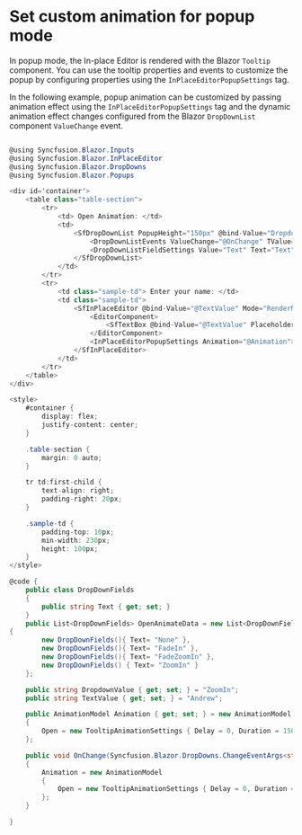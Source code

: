 # Set custom animation for popup mode

In popup mode, the In-place Editor is rendered with the Blazor `Tooltip` component. You can use the tooltip properties and events to customize the popup by configuring properties using the `InPlaceEditorPopupSettings` tag.

In the following example, popup animation can be customized by passing animation effect using the `InPlaceEditorPopupSettings` tag and the dynamic animation effect changes configured from the Blazor `DropDownList` component `ValueChange` event.

```csharp

@using Syncfusion.Blazor.Inputs
@using Syncfusion.Blazor.InPlaceEditor
@using Syncfusion.Blazor.DropDowns
@using Syncfusion.Blazor.Popups

<div id='container'>
    <table class="table-section">
        <tr>
            <td> Open Animation: </td>
            <td>
                <SfDropDownList PopupHeight="150px" @bind-Value="DropdownValue" Placeholder="Select a animate type" DataSource="OpenAnimateData">
                    <DropDownListEvents ValueChange="@OnChange" TValue="string" TItem="DropDownFields"></DropDownListEvents>
                    <DropDownListFieldSettings Value="Text" Text="Text"></DropDownListFieldSettings>
                </SfDropDownList>
            </td>
        </tr>
        <tr>
            <td class="sample-td"> Enter your name: </td>
            <td class="sample-td">
                <SfInPlaceEditor @bind-Value="@TextValue" Mode="RenderMode.Popup" TValue="string">
                    <EditorComponent>
                        <SfTextBox @bind-Value="@TextValue" Placeholder="Enter some text"></SfTextBox>
                    </EditorComponent>
                    <InPlaceEditorPopupSettings Animation="@Animation"></InPlaceEditorPopupSettings>
                </SfInPlaceEditor>
            </td>
        </tr>
    </table>
</div>

<style>
    #container {
        display: flex;
        justify-content: center;
    }

    .table-section {
        margin: 0 auto;
    }

    tr td:first-child {
        text-align: right;
        padding-right: 20px;
    }

    .sample-td {
        padding-top: 10px;
        min-width: 230px;
        height: 100px;
    }
</style>

@code {
    public class DropDownFields
    {
        public string Text { get; set; }
    }
    public List<DropDownFields> OpenAnimateData = new List<DropDownFields>()
{
        new DropDownFields(){ Text= "None" },
        new DropDownFields(){ Text= "FadeIn" },
        new DropDownFields(){ Text= "FadeZoomIn" },
        new DropDownFields() { Text= "ZoomIn" }
    };

    public string DropdownValue { get; set; } = "ZoomIn";
    public string TextValue { get; set; } = "Andrew";

    public AnimationModel Animation { get; set; } = new AnimationModel
    {
        Open = new TooltipAnimationSettings { Delay = 0, Duration = 150, Effect = Effect.ZoomIn }
    };

    public void OnChange(Syncfusion.Blazor.DropDowns.ChangeEventArgs<string, DropDownFields> args)
    {
        Animation = new AnimationModel
        {
            Open = new TooltipAnimationSettings { Delay = 0, Duration = 150, Effect = (Effect)System.Enum.Parse(typeof(Effect), args.Value) }
        };
    }

}

```
